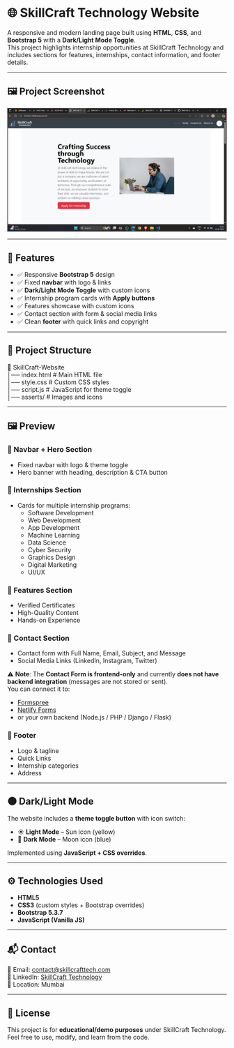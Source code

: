 # 🌐 SkillCraft Technology Website

A responsive and modern landing page built using **HTML**, **CSS**, and **Bootstrap 5** with a **Dark/Light Mode Toggle**.  
This project highlights internship opportunities at SkillCraft Technology and includes sections for features, internships, contact information, and footer details.

---

## 🖼️ Project Screenshot  

<p align="center">
  <img src="SCT_WD_1/asserts/screenshot.png" alt="SkillCraft Website Preview" width="800">
</p>

---


## 🚀 Features

- ✅ Responsive **Bootstrap 5** design  
- ✅ Fixed **navbar** with logo & links  
- ✅ **Dark/Light Mode Toggle** with custom icons  
- ✅ Internship program cards with **Apply buttons**  
- ✅ Features showcase with custom icons  
- ✅ Contact section with form & social media links  
- ✅ Clean **footer** with quick links and copyright  

---

## 📂 Project Structure

📁 SkillCraft-Website  
│── index.html # Main HTML file  
│── style.css # Custom CSS styles  
│── script.js # JavaScript for theme toggle  
│── asserts/ # Images and icons  

---

## 🖼️ Preview

### 🔹 Navbar + Hero Section
- Fixed navbar with logo & theme toggle  
- Hero banner with heading, description & CTA button  

### 🔹 Internships Section
- Cards for multiple internship programs:
  - Software Development  
  - Web Development  
  - App Development  
  - Machine Learning  
  - Data Science  
  - Cyber Security  
  - Graphics Design  
  - Digital Marketing  
  - UI/UX  

### 🔹 Features Section
- Verified Certificates  
- High-Quality Content  
- Hands-on Experience  

### 🔹 Contact Section
- Contact form with Full Name, Email, Subject, and Message  
- Social Media Links (LinkedIn, Instagram, Twitter)  

⚠️ **Note**: The **Contact Form is frontend-only** and currently **does not have backend integration** (messages are not stored or sent).  
You can connect it to:  
- [Formspree](https://formspree.io/)  
- [Netlify Forms](https://docs.netlify.com/forms/setup/)  
- or your own backend (Node.js / PHP / Django / Flask)  

### 🔹 Footer
- Logo & tagline  
- Quick Links  
- Internship categories  
- Address  

---

## 🌑 Dark/Light Mode

The website includes a **theme toggle button** with icon switch:

- ☀️ **Light Mode** – Sun icon (yellow)  
- 🌙 **Dark Mode** – Moon icon (blue)  

Implemented using **JavaScript + CSS overrides**.

---

## ⚙️ Technologies Used

- **HTML5**  
- **CSS3** (custom styles + Bootstrap overrides)  
- **Bootstrap 5.3.7**  
- **JavaScript (Vanilla JS)**  

---

## 📬 Contact

📧 Email: [contact@skillcrafttech.com](mailto:contact@skillcrafttech.com)  
🔗 LinkedIn: [SkillCraft Technology](https://www.linkedin.com/company/skillcraft-technology/)  
📍 Location: Mumbai  

---

## 📜 License

This project is for **educational/demo purposes** under SkillCraft Technology.  
Feel free to use, modify, and learn from the code.

